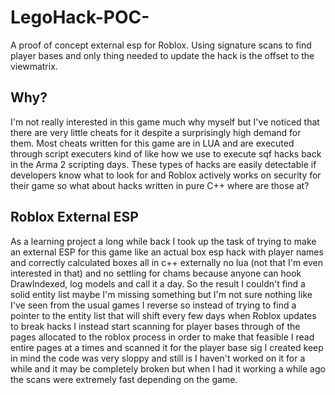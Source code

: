 # LegoHack-POC-
A proof of concept external esp for Roblox. Using signature scans to find player bases and only thing needed to update the hack
is the offset to the viewmatrix.

## Why?
I'm not really interested in this game much why myself but I've noticed that there are very little cheats for it despite a surprisingly 
high demand for them. Most cheats written for this game are in LUA and are executed through script executers kind of like how we use 
to execute sqf hacks back in the Arma 2 scripting days. These types of hacks are easily detectable if developers know what to look for
and Roblox actively works on security for their game so what about hacks written in pure C++ where are those at?


## Roblox External ESP
As a learning project a long while back I took up the task of trying to make an external ESP for this game like an actual box esp hack with player names and correctly calculated boxes all in c++ externally no lua (not that I'm even interested in that) and no settling for chams because anyone can hook DrawIndexed, log models and call it a day. So the result I couldn't find a solid entity list maybe I'm missing something but I'm not sure nothing like I've seen from the usual games I reverse so instead of trying to find a pointer to the entity list that will shift every few days when Roblox updates to break hacks I instead start scanning for player bases through of the pages allocated to the roblox process in order to make that feasible I read entire pages at a times and scanned it for the player base sig I created keep in mind the code was very sloppy and still is I haven't worked on it for a while and it may be completely broken but when I had it working a while ago the scans were extremely fast depending on the game.

